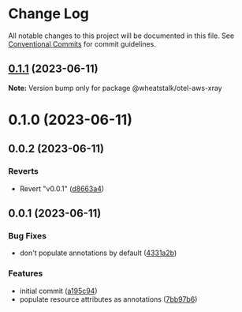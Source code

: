 # Change Log

All notable changes to this project will be documented in this file.
See [Conventional Commits](https://conventionalcommits.org) for commit guidelines.

## [0.1.1](https://github.com/wheatstalk/tools/compare/@wheatstalk/otel-aws-xray@0.1.0...@wheatstalk/otel-aws-xray@0.1.1) (2023-06-11)

**Note:** Version bump only for package @wheatstalk/otel-aws-xray

# 0.1.0 (2023-06-11)

## 0.0.2 (2023-06-11)

### Reverts

- Revert "v0.0.1" ([d8663a4](https://github.com/wheatstalk/tools/commit/d8663a429b068998e33a6bed104db8ec491d6be8))

## 0.0.1 (2023-06-11)

### Bug Fixes

- don't populate annotations by default ([4331a2b](https://github.com/wheatstalk/tools/commit/4331a2bf63364d15fccfe26fc889ba057e2beb53))

### Features

- initial commit ([a195c94](https://github.com/wheatstalk/tools/commit/a195c94e07c3fa006ef8152802617de4726353d7))
- populate resource attributes as annotations ([7bb97b6](https://github.com/wheatstalk/tools/commit/7bb97b62e6f4d1a819cbf85c41afb137e194d6bd))
